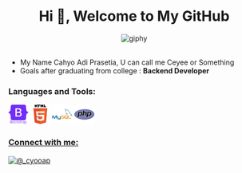 <h1 align="center">Hi 👋, Welcome to My GitHub</h1>
<div align="center">
  <img src="https://github.com/ryuuunothuman/ryuuunothuman/assets/113505800/75ca4ef2-fab6-4714-9223-7740f87e2a69" alt="giphy">
</div>
<br>

- My Name Cahyo Adi Prasetia, U can call me Ceyee or Something
- Goals after graduating from college : **Backend Developer**

<h3 align="left">Languages and Tools:</h3>
<p align="left"> <a href="https://getbootstrap.com" target="_blank" rel="noreferrer"> <img src="https://raw.githubusercontent.com/devicons/devicon/master/icons/bootstrap/bootstrap-plain-wordmark.svg" alt="bootstrap" width="40" height="40"/></a> <a href="https://www.w3.org/html/" target="_blank" rel="noreferrer"> <img src="https://raw.githubusercontent.com/devicons/devicon/master/icons/html5/html5-original-wordmark.svg" alt="html5" width="40" height="40"/></a> <a href="https://www.mysql.com/" target="_blank" rel="noreferrer"> <img src="https://raw.githubusercontent.com/devicons/devicon/master/icons/mysql/mysql-original-wordmark.svg" alt="mysql" width="40" height="40"/></a> 
<a href="https://www.php.net" target="_blank" rel="noreferrer"> <img src="https://raw.githubusercontent.com/devicons/devicon/master/icons/php/php-original.svg" alt="php" width="40" height="40"/>
<br>
<h3 align="left">Connect with me:</h3>
<p align="left">
<a href="https://www.instagram.com/_cyooap/" target="blank"><img align="center" src="https://raw.githubusercontent.com/rahuldkjain/github-profile-readme-generator/master/src/images/icons/Social/instagram.svg" alt="@_cyooap" height="30" width="40" /></a>
</p>

